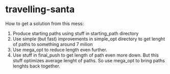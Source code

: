 travelling-santa
================

How to get a solution from this mess:

1. Produce starting paths using stuff in starting\_path directory
2. Use simple (but fast) improvements in simple\_opt directory to get lenght of paths to something
around 7 milion
3. Use mega\_opt to reduce length even further. 
4. Use stuff in final\_push to get length of path even more down. But this stuff optimizes average
lenght of paths. So use mega\_opt to bring paths lenghts back together.
